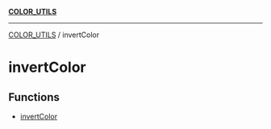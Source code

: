 [**COLOR_UTILS**](../README.md)

***

[COLOR_UTILS](../README.md) / invertColor

# invertColor

## Functions

- [invertColor](functions/invertColor.md)
